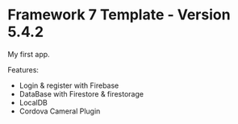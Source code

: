 # Framework 7 Template - Version 5.4.2

My first app.

Features:
* Login & register with Firebase
* DataBase with Firestore & firestorage
* LocalDB
* Cordova Cameral Plugin